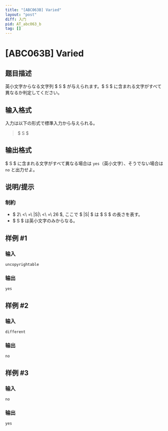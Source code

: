 ```yaml
---
title: "[ABC063B] Varied"
layout: "post"
diff: 入门
pid: AT_abc063_b
tag: []
---
```


# [ABC063B] Varied

## 题目描述

[problemUrl]: https://atcoder.jp/contests/abc063/tasks/abc063_b

英小文字からなる文字列 $ S $ が与えられます。$ S $ に含まれる文字がすべて異なるか判定してください。

## 输入格式

入力は以下の形式で標準入力から与えられる。

> $ S $

## 输出格式

$ S $ に含まれる文字がすべて異なる場合は `yes`（英小文字）、そうでない場合は `no` と出力せよ。

## 说明/提示

### 制約

- $ 2\ <\ =\ |S|\ <\ =\ 26 $, ここで $ |S| $ は $ S $ の長さを表す。
- $ S $ は英小文字のみからなる。

## 样例 #1

### 输入

```
uncopyrightable
```

### 输出

```
yes
```

## 样例 #2

### 输入

```
different
```

### 输出

```
no
```

## 样例 #3

### 输入

```
no
```

### 输出

```
yes
```

